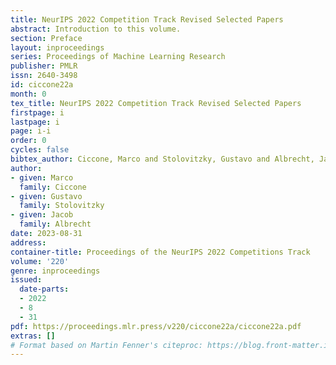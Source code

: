 ```yaml
---
title: NeurIPS 2022 Competition Track Revised Selected Papers
abstract: Introduction to this volume.
section: Preface
layout: inproceedings
series: Proceedings of Machine Learning Research
publisher: PMLR
issn: 2640-3498
id: ciccone22a
month: 0
tex_title: NeurIPS 2022 Competition Track Revised Selected Papers
firstpage: i
lastpage: i
page: i-i
order: 0
cycles: false
bibtex_author: Ciccone, Marco and Stolovitzky, Gustavo and Albrecht, Jacob
author:
- given: Marco
  family: Ciccone
- given: Gustavo
  family: Stolovitzky
- given: Jacob
  family: Albrecht
date: 2023-08-31
address:
container-title: Proceedings of the NeurIPS 2022 Competitions Track
volume: '220'
genre: inproceedings
issued:
  date-parts:
  - 2022
  - 8
  - 31
pdf: https://proceedings.mlr.press/v220/ciccone22a/ciccone22a.pdf
extras: []
# Format based on Martin Fenner's citeproc: https://blog.front-matter.io/posts/citeproc-yaml-for-bibliographies/
---
```

